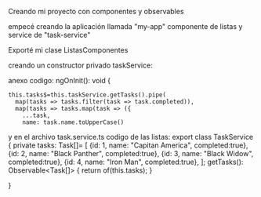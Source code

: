 Creando mi proyecto con componentes y observables

empecé creando la aplicación llamada "my-app" componente de listas y service de "task-service"

Exporté mi clase ListasComponentes

creando un constructor privado taskService:

anexo codigo:
  ngOnInit(): void {
      
    this.tasks$=this.taskService.getTasks().pipe(
      map(tasks => tasks.filter(task => task.completed)),
      map(tasks => tasks.map(task => ({
        ...task,
        name: task.name.toUpperCase()

y en el archivo task.service.ts
codigo de las listas:
export class TaskService {
  private tasks: Task[]= [
{id: 1, name: "Capitan America", completed:true},
{id: 2, name: "Black Panther", completed:true},
{id: 3, name: "Black Widow", completed:true},
{id: 4, name: "Iron Man", completed:true},
];
getTasks(): Observable<Task[]> {
  return of(this.tasks);
}



}
